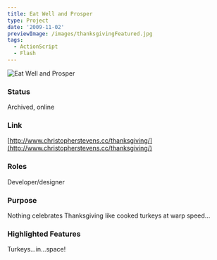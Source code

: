 ```yaml
---
title: Eat Well and Prosper
type: Project
date: '2009-11-02'
previewImage: /images/thanksgivingFeatured.jpg
tags:
  - ActionScript
  - Flash
---
```

![Eat Well and Prosper](/images/thanksgiving.jpg)

### Status

Archived, online

### Link

[http://www.christopherstevens.cc/thanksgiving/](http://www.christopherstevens.cc/thanksgiving/)

### Roles

Developer/designer

### Purpose

Nothing celebrates Thanksgiving like cooked turkeys at warp speed...

### Highlighted Features

Turkeys...in...space!
